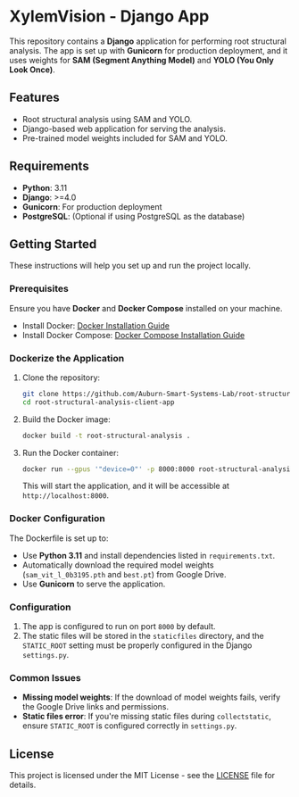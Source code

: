 # XylemVision - Django App

This repository contains a **Django** application for performing root structural analysis. The app is set up with **Gunicorn** for production deployment, and it uses weights for **SAM (Segment Anything Model)** and **YOLO (You Only Look Once)**.

## Features

- Root structural analysis using SAM and YOLO.
- Django-based web application for serving the analysis.
- Pre-trained model weights included for SAM and YOLO.

## Requirements

- **Python**: 3.11
- **Django**: >=4.0
- **Gunicorn**: For production deployment
- **PostgreSQL**: (Optional if using PostgreSQL as the database)

## Getting Started

These instructions will help you set up and run the project locally.

### Prerequisites

Ensure you have **Docker** and **Docker Compose** installed on your machine.

- Install Docker: [Docker Installation Guide](https://docs.docker.com/get-docker/)
- Install Docker Compose: [Docker Compose Installation Guide](https://docs.docker.com/compose/install/)

### Dockerize the Application

1. Clone the repository:

    ```bash
    git clone https://github.com/Auburn-Smart-Systems-Lab/root-structural-analysis-client-app.git
    cd root-structural-analysis-client-app
    ```

2. Build the Docker image:

    ```bash
    docker build -t root-structural-analysis .
    ```

3. Run the Docker container:

    ```bash
    docker run --gpus '"device=0"' -p 8000:8000 root-structural-analysis
    ```

    This will start the application, and it will be accessible at `http://localhost:8000`.


### Docker Configuration

The Dockerfile is set up to:

- Use **Python 3.11** and install dependencies listed in `requirements.txt`.
- Automatically download the required model weights (`sam_vit_l_0b3195.pth` and `best.pt`) from Google Drive.
- Use **Gunicorn** to serve the application.

### Configuration

1. The app is configured to run on port `8000` by default.
2. The static files will be stored in the `staticfiles` directory, and the `STATIC_ROOT` setting must be properly configured in the Django `settings.py`.

### Common Issues

- **Missing model weights**: If the download of model weights fails, verify the Google Drive links and permissions.
- **Static files error**: If you're missing static files during `collectstatic`, ensure `STATIC_ROOT` is configured correctly in `settings.py`.

## License

This project is licensed under the MIT License - see the [LICENSE](LICENSE) file for details.
